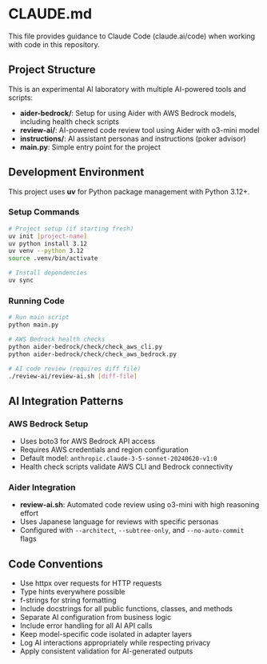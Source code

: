 # CLAUDE.md

This file provides guidance to Claude Code (claude.ai/code) when working with code in this repository.

## Project Structure

This is an experimental AI laboratory with multiple AI-powered tools and scripts:

- **aider-bedrock/**: Setup for using Aider with AWS Bedrock models, including health check scripts
- **review-ai/**: AI-powered code review tool using Aider with o3-mini model
- **instructions/**: AI assistant personas and instructions (poker advisor)
- **main.py**: Simple entry point for the project

## Development Environment

This project uses **uv** for Python package management with Python 3.12+.

### Setup Commands
```bash
# Project setup (if starting fresh)
uv init [project-name]
uv python install 3.12
uv venv --python 3.12
source .venv/bin/activate

# Install dependencies
uv sync
```

### Running Code
```bash
# Run main script
python main.py

# AWS Bedrock health checks
python aider-bedrock/check/check_aws_cli.py
python aider-bedrock/check/check_aws_bedrock.py

# AI code review (requires diff file)
./review-ai/review-ai.sh [diff-file]
```

## AI Integration Patterns

### AWS Bedrock Setup
- Uses boto3 for AWS Bedrock API access
- Requires AWS credentials and region configuration
- Default model: `anthropic.claude-3-5-sonnet-20240620-v1:0`
- Health check scripts validate AWS CLI and Bedrock connectivity

### Aider Integration
- **review-ai.sh**: Automated code review using o3-mini with high reasoning effort
- Uses Japanese language for reviews with specific personas
- Configured with `--architect`, `--subtree-only`, and `--no-auto-commit` flags

## Code Conventions

- Use httpx over requests for HTTP requests
- Type hints everywhere possible
- f-strings for string formatting
- Include docstrings for all public functions, classes, and methods
- Separate AI configuration from business logic
- Include error handling for all AI API calls
- Keep model-specific code isolated in adapter layers
- Log AI interactions appropriately while respecting privacy
- Apply consistent validation for AI-generated outputs